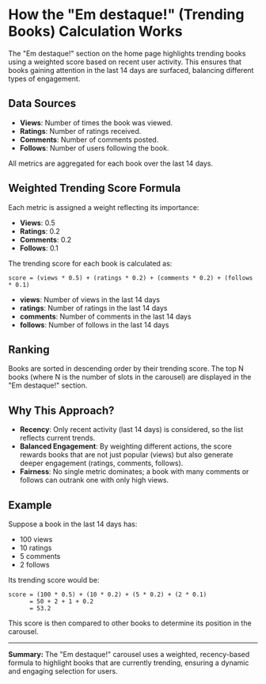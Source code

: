 # How the "Em destaque!" (Trending Books) Calculation Works

The "Em destaque!" section on the home page highlights trending books using a weighted score based on recent user activity. This ensures that books gaining attention in the last 14 days are surfaced, balancing different types of engagement.

## Data Sources
- **Views**: Number of times the book was viewed.
- **Ratings**: Number of ratings received.
- **Comments**: Number of comments posted.
- **Follows**: Number of users following the book.

All metrics are aggregated for each book over the last 14 days.

## Weighted Trending Score Formula
Each metric is assigned a weight reflecting its importance:

- **Views**: 0.5
- **Ratings**: 0.2
- **Comments**: 0.2
- **Follows**: 0.1

The trending score for each book is calculated as:

```
score = (views * 0.5) + (ratings * 0.2) + (comments * 0.2) + (follows * 0.1)
```

- **views**: Number of views in the last 14 days
- **ratings**: Number of ratings in the last 14 days
- **comments**: Number of comments in the last 14 days
- **follows**: Number of follows in the last 14 days

## Ranking
Books are sorted in descending order by their trending score. The top N books (where N is the number of slots in the carousel) are displayed in the "Em destaque!" section.

## Why This Approach?
- **Recency**: Only recent activity (last 14 days) is considered, so the list reflects current trends.
- **Balanced Engagement**: By weighting different actions, the score rewards books that are not just popular (views) but also generate deeper engagement (ratings, comments, follows).
- **Fairness**: No single metric dominates; a book with many comments or follows can outrank one with only high views.

## Example
Suppose a book in the last 14 days has:
- 100 views
- 10 ratings
- 5 comments
- 2 follows

Its trending score would be:

```
score = (100 * 0.5) + (10 * 0.2) + (5 * 0.2) + (2 * 0.1)
      = 50 + 2 + 1 + 0.2
      = 53.2
```

This score is then compared to other books to determine its position in the carousel.

---

**Summary:**
The "Em destaque!" carousel uses a weighted, recency-based formula to highlight books that are currently trending, ensuring a dynamic and engaging selection for users.